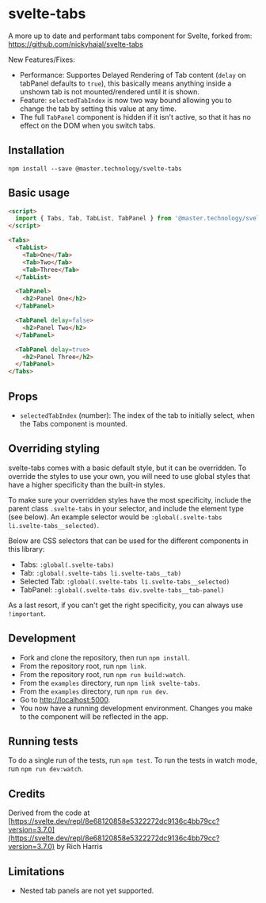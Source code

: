 # svelte-tabs

A more up to date and performant tabs component for Svelte, forked from: https://github.com/nickyhajal/svelte-tabs

New Features/Fixes:
- Performance: Supportes Delayed Rendering of Tab content (`delay` on tabPanel defaults to `true`), this basically means anything inside a unshown tab is not mounted/rendered until it is shown.
- Feature: `selectedTabIndex` is now two way bound allowing you to change the tab by setting this value at any time.
- The full `TabPanel` component is hidden if it isn't active, so that it has no effect on the DOM when you switch tabs.


## Installation

    npm install --save @master.technology/svelte-tabs

## Basic usage

```html
<script>
  import { Tabs, Tab, TabList, TabPanel } from '@master.technology/svelte-tabs';
</script>

<Tabs>
  <TabList>
    <Tab>One</Tab>
    <Tab>Two</Tab>
    <Tab>Three</Tab>
  </TabList>

  <TabPanel>
    <h2>Panel One</h2>
  </TabPanel>

  <TabPanel delay=false>
    <h2>Panel Two</h2>
  </TabPanel>

  <TabPanel delay=true>
    <h2>Panel Three</h2>
  </TabPanel>
</Tabs>
```

## Props

- `selectedTabIndex` (number): The index of the tab to initially select, when the Tabs component is mounted.

## Overriding styling

svelte-tabs comes with a basic default style, but it can be overridden. To override the styles to use your own, you will need to use global styles that have a higher specificity than the built-in styles.

To make sure your overridden styles have the most specificity, include the parent class `.svelte-tabs` in your selector, and include the element type (see below). An example selector would be `:global(.svelte-tabs li.svelte-tabs__selected)`.

Below are CSS selectors that can be used for the different components in this library:

- Tabs: `:global(.svelte-tabs)`
- Tab: `:global(.svelte-tabs li.svelte-tabs__tab)`
- Selected Tab: `:global(.svelte-tabs li.svelte-tabs__selected)`
- TabPanel: `:global(.svelte-tabs div.svelte-tabs__tab-panel)`

As a last resort, if you can't get the right specificity, you can always use `!important`.

## Development

- Fork and clone the repository, then run `npm install`.
- From the repository root, run `npm link`.
- From the repository root, run `npm run build:watch`.
- From the `examples` directory, run `npm link svelte-tabs`.
- From the `examples` directory, run `npm run dev`.
- Go to [http://localhost:5000](http://localhost:5000).
- You now have a running development environment. Changes you make to the component will be reflected in the app.

## Running tests

To do a single run of the tests, run `npm test`. To run the tests in watch mode, run `npm run dev:watch`.

## Credits

Derived from the code at [https://svelte.dev/repl/8e68120858e5322272dc9136c4bb79cc?version=3.7.0](https://svelte.dev/repl/8e68120858e5322272dc9136c4bb79cc?version=3.7.0) by Rich Harris

## Limitations

- Nested tab panels are not yet supported.
